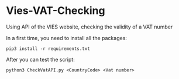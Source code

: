 # Vies-VAT-Checking
Using API of the VIES website, checking the validity of a VAT number

In a first time, you need to install all the packages:

``pip3 install -r requirements.txt``



After you can test the script:

``python3 CheckVatAPI.py <CountryCode> <Vat number>``
